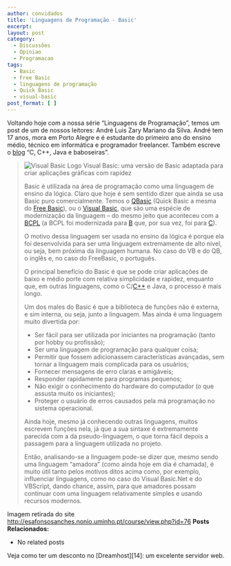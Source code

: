 ```yaml
---
author: convidados
title: 'Linguagens de Programação - Basic'
excerpt:
layout: post
category:
  - Discussões
  - Opiniao
  - Programacao
tags:
  - Basic
  - Free Basic
  - linguagens de programação
  - Quick Basic
  - visual-basic
post_format: [ ]
---
```

Voltando hoje com a nossa série “Linguagens de Programação”, temos um post de um de nossos leitores: André Luis Zary Mariano da Silva. André tem 17 anos, mora em Porto Alegre e é estudante do primeiro ano do ensino médio, técnico em informática e programador freelancer. Também escreve o [blog][1] “C, C++, Java e baboseiras”.

> ![Visual Basic Logo][2]
> Visual Basic: uma versão de Basic adaptada para criar aplicações gráficas com rapidez
> 
> Basic é utilizada na área de programação como uma linguagem de ensino da lógica. Claro que hoje é sem sentido dizer que ainda se usa Basic puro comercialmente. Temos o [QBasic][3] (Quick Basic a mesma do [Free Basic][4]), ou o [Visual Basic][5], que são uma espécie de modernização da linguagem – do mesmo jeito que aconteceu com a [BCPL][6] (a BCPL foi modernizada para [B][7] que, por sua vez, foi para [C][8]).
> 
> O motivo dessa linguagem ser usada no ensino da lógica é porque ela foi desenvolvida para ser uma linguagem extremamente de alto nível, ou seja, bem próxima da linguagem humana. No caso do VB e do QB, o inglês e, no caso do FreeBasic, o português.
> 
> O principal benefício do Basic é que se pode criar aplicações de baixo e médio porte com relativa simplicidade e rapidez, enquanto que, em outras linguagens, como o C/[C++][9] e Java, o processo é mais longo.
> 
> Um dos males do Basic é que a biblioteca de funções não é externa, e sim interna, ou seja, junto a linguagem. Mas ainda é uma linguagem muito divertida por:
> 
> *   Ser fácil para ser utilizada por iniciantes na programação (tanto por hobby ou profissão);
> *   Ser uma linguagem de programação para qualquer coisa;
> *   Permitir que fossem adicionassem características avançadas, sem tornar a linguagem mais complicada para os usuários;
> *   Fornecer mensagens de erro claras e amigáveis;
> *   Responder rapidamente para programas pequenos;
> *   Não exigir o conhecimento do hardware do computador (o que assusta muito os iniciantes);
> *   Proteger o usuário de erros causados pela má programação no sistema operacional.
> 
> Ainda hoje, mesmo já conhecendo outras linguagens, muitos escrevem funções nela, já que a sua sintaxe é extremamente parecida com a da pseudo-linguagem, o que torna fácil depois a passagem para a linguagem utilizada no projeto.
> 
> Então, analisando-se a linguagem pode-se dizer que, mesmo sendo uma linguagem “amadora” (como ainda hoje em dia é chamada), é muito útil tanto pelos motivos ditos acima como, por exemplo, influenciar linguagens, como no caso do Visual Basic.Net e do VBScript, dando chance, assim, para que amadores possam continuar com uma linguagem relativamente simples e usando recursos modernos.

Imagem retirada do site <http://esafonsosanches.nonio.uminho.pt/course/view.php?id=76> 
**Posts Relacionados:** 
*   No related posts










Veja como ter um desconto no [Dreamhost][14]: um excelente servidor web.

 [1]: http://cppjavababoseira.blogspot.com/
 [2]: http://vidageek.net/wp-content/uploads/2009/03/vb_logo_01-300x265.gif "Visual Basic Logo"
 [3]: http://en.wikipedia.org/wiki/QBasic
 [4]: http://www.freebasic.net/
 [5]: http://pt.wikipedia.org/wiki/Visual_Basic
 [6]: http://pt.wikipedia.org/wiki/BCPL
 [7]: http://pt.wikipedia.org/wiki/B_(linguagem_de_programa%C3%A7%C3%A3o)
 [8]: http://vidageek.net/2008/12/15/linguagens-de-programacao-c-2/
 [9]: http://vidageek.net/2008/08/18/linguagens-de-programacao-c/





